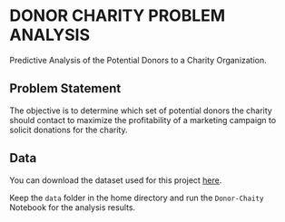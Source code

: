 # DONOR CHARITY PROBLEM ANALYSIS

Predictive Analysis of the Potential Donors to a Charity Organization. 

## Problem Statement

The objective is to determine which set of potential donors the charity should contact to maximize the profitability of a marketing campaign to solicit donations for the charity.

## Data

You can download the dataset used for this project <a href="https://drive.google.com/drive/folders/1kgr-5DKnRG9W34TFUDbvJldAlChL3OOp?usp=sharing">here<a>.

Keep the `data` folder in the home directory and run the `Donor-Chaity` Notebook for the analysis results.
